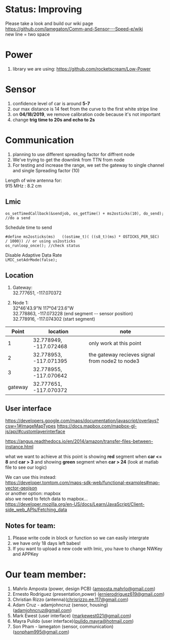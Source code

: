 # Status: Improving
Please take a look and build our wiki page https://github.com/lamegaton/Comm-and-Sensor---Speed-e/wiki  
new line = two space 

# Power
1. library we are using: https://github.com/rocketscream/Low-Power


# Sensor
1. confidence level of car is around **5-7**
2. our max distance is 14 feet from the curve to the first white stripe line
3. on **04/18/2019**, we remove calibration code because it's not important
4. change **trig time to 20s and echo to 2s**


# Communication
1. planning to use different spreading factor for diffrent node
2. We've trying to get the downlink from TTN from node 
3. For testing and increase the range, we set the gateway to single channel and single Spreading factor (10)  
  
Length of wire antenna for:  
915 MHz : 8.2 cm  


## Lmic
`os_setTimedCallback(&sendjob, os_getTime() + ms2osticks(10), do_send);  //do a send`  
  
Schedule time to send  
  
`#define ms2osticks(ms)   ((ostime_t)( ((s8_t)(ms) * OSTICKS_PER_SEC)    / 1000)) // or using us2osticks`  
`os_runloop_once(); //check status `  

Disable Adaptive Data Rate  
`LMIC_setAdrMode(false); `  

## Location
1. Gateway:  
32.777651, -117.070372  

2. Node 1:   
32°46'43.9"N 117°04'23.6"W  
32.778863, -117.073228 (end segment -- sensor position)  
32.778916, -117.074302 (start segment)  

|Point |	location |	note
|---|---|---|
|1	|32.778949, -117.072468	|only work at this point
|2	|32.778953, -117.071395	|the gateway recieves signal from node2 to node3
|3	|32.778955, -117.070642	|
|gateway|	32.777651, -117.070372|	


## User interface
https://developers.google.com/maps/documentation/javascript/overlays?csw=1#ImageMapTypes
https://docs.mapbox.com/mapbox-gl-js/api/#customlayerinterface  

https://angus.readthedocs.io/en/2014/amazon/transfer-files-between-instance.html  
  
what we want to achieve at this point is showing **red** segment when **car <= 8** and **car > 3**
and showing **green** segment when **car > 24** (look at matlab file to see our logic)

We can use this instead:  
https://developer.tomtom.com/maps-sdk-web/functional-examples#map-vector-geojson  
or another option: mapbox  
also we need to fetch data to mapbox...  
https://developer.mozilla.org/en-US/docs/Learn/JavaScript/Client-side_web_APIs/Fetching_data


## Notes for team:
1. Please write code in block or function so we can easily intergrate
2. we have only 18 days left babes!
3. If you want to upload a new code with lmic, you have to change NWKey and APPKey

# Our team member:  
1. Mahrlo Amposta (power, design PCB) (amposta.mahrlo@gmail.com)
2. Ernesto Rodriguez (presentation,power) (ernierodriguez619@gmail.com)
3. Christian Rizzo (antenna)(chrisrizzo.ee.117@gmail.com)
4. Adam Cruz - adamjohncruz (sensor, housing) (adamjohncruz@gmail.com)
5. Mark Ewest (user interface) (markewest021@gmail.com)
6. Mayra Pulido  (user interface)(pulido.mayra@hotmail.com)
7. Son Pham - lamegaton (sensor, communication) (sonpham995@gmail.com)
